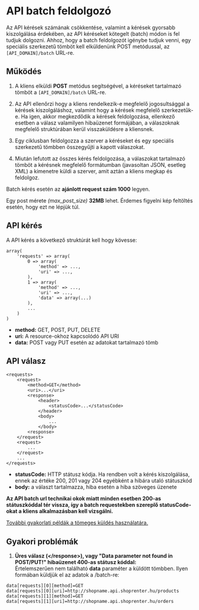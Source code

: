 # API batch feldolgozó

Az API kérések számának csökkentése, valamint a kérések gyorsabb kiszolgálása érdekében, az API kéréseket kötegelt (batch) módon is fel tudjuk dolgozni. Ahhoz, hogy a batch feldolgozót igénybe tudjuk venni, egy speciális szerkezetű tömböt kell elküldenünk POST metódussal, az `[API_DOMAIN]/batch` URL-re.

## Működés

1. A kliens elküldi **POST** metódus segítségével, a kéréseket tartalmazó tömböt a `[API_DOMAIN]/batch` URL-re.

2. Az API ellenőrzi hogy a kliens rendelkezik-e megfelelő jogosultsággal a kérések kiszolgáláshoz, valamint hogy a kérések megfelelő szerkezetűk-e. Ha igen, akkor megkezdődik a kérések feldolgozása, ellenkező esetben a válasz valamilyen hibaüzenet formájában, a válaszoknak megfelelő struktúrában kerül visszaküldésre a kliensnek.

3. Egy ciklusban feldolgozza a szerver a kéréseket és egy speciális szerkezetű tömbben összegyűjti a kapott válaszokat.

4. Miután lefutott az összes kérés feldolgozása, a válaszokat tartalmazó tömböt a kérésnek megfelelő formátumban (javasoltan JSON, esetleg XML) a kimenetre küldi a szerver, amit aztán a kliens megkap és feldolgoz.

Batch kérés esetén az **ajánlott request szám 1000** legyen.

Egy post mérete *(max_post_size)* **32MB** lehet. Érdemes figyelni kép feltöltés esetén, hogy ezt ne lépjük túl.

## API kérés

A API kérés a következő struktúrát kell hogy kövesse:

```
array(
    'requests' => array(
        0 => array(
            'method' => ...,
            'uri' => ...,
        ),
        1 => array(
            'method' => ...,
            'uri' => ...,
            'data' => array(...)
        ),
        ...
    )
)
```

- **method:** GET, POST, PUT, DELETE
- **uri:** A resource-okhoz kapcsolódó API URI
- **data:** POST vagy PUT esetén az adatokat tartalmazó tömb

## API válasz

```
<requests>
    <request>
        <method>GET</method>
        <uri>...</uri>
        <response>
            <header>
                <statusCode>...</statusCode>
            </header>
            <body>
                ...
            </body>
        <response>
    </request>
    <request>
        ...
    </request>
    ...
</requests>
```

- **statusCode:** HTTP státusz kódja. Ha rendben volt a kérés kiszolgálása, ennek az értéke 200, 201 vagy 204 egyébként a hibára utaló státuszkód
- **body:** a választ tartalmazza, hiba esetén a hiba szöveges üzenete

**Az API batch url technikai okok miatt minden esetben 200-as státuszkóddal tér vissza, így a batch requestekben szereplő statusCode-okat a kliens alkalmazásban kell vizsgálni.**

[További gyakorlati példák a tömeges küldés használatára.](http://www.shoprenter.hu/images/batch.txt)

## Gyakori problémák

1. **Üres válasz (<\/response>), vagy "Data parameter not found in POST/PUT!" hibaüzenet 400-as státusz kóddal:**<br>
Értelemszerűen nem található **data** paraméter a küldött tömbben. Ilyen formában küldjük el az adatok a /batch-re:

```
data[requests][0][method]=GET
data[requests][0][uri]=http://shopname.api.shoprenter.hu/products
data[requests][1][method]=GET
data[requests][1][uri]=http://shopname.api.shoprenter.hu/orders
```
